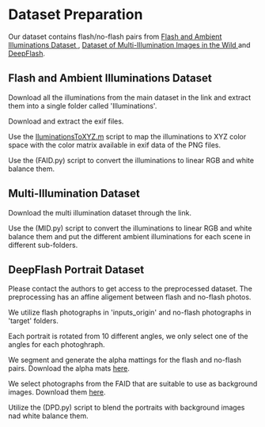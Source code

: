 # Dataset Preparation
Our dataset contains flash/no-flash pairs from [Flash and Ambient Illuminations Dataset
](http://yaksoy.github.io/faid/), [Dataset of Multi-Illumination Images in the Wild
](https://projects.csail.mit.edu/illumination/) and [DeepFlash](http://graphics.unibas.it/www/flash_no_flash/index.md.html).
## Flash and Ambient Illuminations Dataset
Download all the illuminations from the main dataset in the link and extract them into a single folder called 'Illuminations'. 

Download and extract the exif files.

Use the [IluminationsToXYZ.m](./IluminationsToXYZ.m/) script to map the illuminations to XYZ color space with the color matrix available in exif data of the PNG files. 

Use the (FAID.py) script to convert the illuminations to linear RGB and white balance them. 

## Multi-Illumination Dataset

Download the multi illumination dataset through the link. 
 

Use the (MID.py) script to convert the illuminations to linear RGB and white balance them and put the different ambient illuminations for each scene in different sub-folders.

## DeepFlash Portrait Dataset

Please contact the authors to get access to the preprocessed dataset. The preprocessing has an affine aligement between flash and no-flash photos. 

We utilize flash photographs in 'inputs_origin' and no-flash photographs in 'target' folders.

Each portrait is rotated from 10 different angles, we only select one of the angles for each photoghraph.

We segment and generate the alpha mattings for the flash and no-flash pairs. Download the alpha mats [here](https://vault.sfu.ca/index.php/s/wdRHtP6qqXQ5gOn). 

We select photographs from the FAID that are suitable to use as background images. Download them [here](https://vault.sfu.ca/index.php/s/U8Hm9Q83A45ZQ0g).

Utilize the (DPD.py) script to blend the portraits with background images nad white balance them.  


